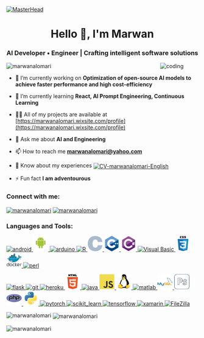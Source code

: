 [![MasterHead](https://camo.githubusercontent.com/b72696803f04e4805e92725d23371558b8a34f27a6e0019c0f471a9e3a097ef7/68747470733a2f2f6e69656c73656e69712e636f6d2f77702d636f6e74656e742f75706c6f6164732f73697465732f342f323032312f30322f646174612d736369656e63652d69636f6e2d616e696d6174696f6e2d62616e6e65722d636c6f636b776973652d342e6769663f773d31303234)](https://marwanalomari.io)
<h1 align="center">Hello 👋, I'm Marwan</h1>
<h3 align="center">AI Developer • Engineer | Crafting intelligent software solutions</h3>
<img align="right" alt="coding" width="100" src="https://images.emojiterra.com/google/noto-emoji/unicode-16.0/color/512px/1f468-1f4bb.png">

<p align="left"> <img src="https://komarev.com/ghpvc/?username=marwanalomari&label=Profile%20views&color=0e75b6&style=flat" alt="marwanalomari" /> </p>

- 🔭 I’m currently working on **Optimization of open-source AI models to achieve faster performance and high cost-efficiency**

- 🌱 I’m currently learning **React, AI Prompt Engineering, Continuous Learning**

- 👨‍💻 All of my projects are available at [https://marwanalomari.wixsite.com/profile](https://marwanalomari.wixsite.com/profile)

- 💬 Ask me about **AI and Engineering**

- 📫 How to reach me **marwanalomari@yahoo.com**

- 📄 Know about my experiences <a href="https://drive.google.com/file/d/1-FIxza_N13VGdcBOoEk416aznd--b16y/view?usp=sharing" target="blank"><img align="center" src="https://cdn-icons-png.flaticon.com/512/3846/3846862.png" alt="CV-marwanalomari-English" height="30" width="28" /></a>

- ⚡ Fun fact **I am adventourous**

<h3 align="left">Connect with me:</h3>
<p align="left">
<a href="https://linkedin.com/in/marwanalomari" target="blank"><img align="center" src="https://raw.githubusercontent.com/rahuldkjain/github-profile-readme-generator/master/src/images/icons/Social/linked-in-alt.svg" alt="marwanalomari" height="30" width="40" /></a>
<a href="https://kaggle.com/marwanalomari" target="blank"><img align="center" src="https://raw.githubusercontent.com/rahuldkjain/github-profile-readme-generator/master/src/images/icons/Social/kaggle.svg" alt="marwanalomari" height="30" width="40" /></a>
</p>

<h3 align="left">Languages and Tools:</h3>
<p align="left"> 
<a href="[https://developer.android.com](https://www.microsoft.com/en-us/windows)" target="_blank" rel="noreferrer"> <img src="https://upload.wikimedia.org/wikipedia/fr/thumb/1/14/Windows_logo_-_2006.svg/2310px-Windows_logo_-_2006.svg.png" alt="android" width="40" height="40"/> </a> <a href="https://developer.android.com" target="_blank" rel="noreferrer"> <img src="https://raw.githubusercontent.com/devicons/devicon/master/icons/android/android-original-wordmark.svg" alt="android" width="40" height="40"/> </a> <a href="https://www.arduino.cc/" target="_blank" rel="noreferrer"> <img src="https://cdn.worldvectorlogo.com/logos/arduino-1.svg" alt="arduino" width="40" height="40"/> </a> <a href="https://www.r-project.org" target="_blank" rel="noreferrer"> <img src="https://basicsofwebdevelopment.wordpress.com/wp-content/uploads/2016/03/r-programming-language-logo-785x595.png?w=625&h=474" alt="R" width="40" height="40"/> </a> <a href="https://www.cprogramming.com/" target="_blank" rel="noreferrer"> <img src="https://raw.githubusercontent.com/devicons/devicon/master/icons/c/c-original.svg" alt="c" width="40" height="40"/> </a> <a href="https://www.w3schools.com/cpp/" target="_blank" rel="noreferrer"> <img src="https://raw.githubusercontent.com/devicons/devicon/master/icons/cplusplus/cplusplus-original.svg" alt="cplusplus" width="40" height="40"/> </a> <a href="https://www.w3schools.com/cs/" target="_blank" rel="noreferrer"> <img src="https://raw.githubusercontent.com/devicons/devicon/master/icons/csharp/csharp-original.svg" alt="csharp" width="40" height="40"/> </a> <a href="" target="_blank" rel="noreferrer"> <img src="https://w7.pngwing.com/pngs/386/344/png-transparent-microsoft-visual-basic-2005-visual-basic-net-microsoft-visual-studio-microsoft-purple-blue-text-thumbnail.png" alt="Visual Basic" width="60" height="60"/> </a> <a href="https://www.w3schools.com/css/" target="_blank" rel="noreferrer"> <img src="https://raw.githubusercontent.com/devicons/devicon/master/icons/css3/css3-original-wordmark.svg" alt="css3" width="40" height="40"/> </a> <a href="https://www.docker.com/" target="_blank" rel="noreferrer"> <img src="https://raw.githubusercontent.com/devicons/devicon/master/icons/docker/docker-original-wordmark.svg" alt="docker" width="40" height="40"/> </a>
  <a href="https://www.perl.org" target="_blank" rel="noreferrer"> <img src="https://media.licdn.com/dms/image/v2/C5112AQFtk2G7Gn_-hA/article-cover_image-shrink_600_2000/article-cover_image-shrink_600_2000/0/1524199697120?e=2147483647&v=beta&t=4IXsBGIFKRSlooU-oHBJw1gFawxQr-JiF4zBT5hDLaI" alt="perl" width="40" height="40"/> </a>
  
  <a href="https://flask.palletsprojects.com/" target="_blank" rel="noreferrer"> <img src="https://icon.icepanel.io/Technology/png-shadow-512/Flask.png" alt="flask" width="40" height="40"/> </a> <a href="https://git-scm.com/" target="_blank" rel="noreferrer"> <img src="https://www.vectorlogo.zone/logos/git-scm/git-scm-icon.svg" alt="git" width="40" height="40"/> </a> <a href="https://heroku.com" target="_blank" rel="noreferrer"> <img src="https://www.vectorlogo.zone/logos/heroku/heroku-icon.svg" alt="heroku" width="40" height="40"/> </a> <a href="https://www.w3.org/html/" target="_blank" rel="noreferrer"> <img src="https://raw.githubusercontent.com/devicons/devicon/master/icons/html5/html5-original-wordmark.svg" alt="html5" width="40" height="40"/> </a> <a href="https://www.java.com" target="_blank" rel="noreferrer"> <img src="https://cdn.jsdelivr.net/gh/homarr-labs/dashboard-icons/svg/java.svg" alt="java" width="40" height="40"/> </a> <a href="https://developer.mozilla.org/en-US/docs/Web/JavaScript" target="_blank" rel="noreferrer"> <img src="https://raw.githubusercontent.com/devicons/devicon/master/icons/javascript/javascript-original.svg" alt="javascript" width="40" height="40"/> </a> <a href="https://www.linux.org/" target="_blank" rel="noreferrer"> <img src="https://raw.githubusercontent.com/devicons/devicon/master/icons/linux/linux-original.svg" alt="linux" width="40" height="40"/> </a> <a href="https://www.mathworks.com/" target="_blank" rel="noreferrer"> <img src="https://upload.wikimedia.org/wikipedia/commons/2/21/Matlab_Logo.png" alt="matlab" width="40" height="40"/> </a> <a href="https://www.mysql.com/" target="_blank" rel="noreferrer"> <img src="https://raw.githubusercontent.com/devicons/devicon/master/icons/mysql/mysql-original-wordmark.svg" alt="mysql" width="40" height="40"/> </a> <a href="https://www.photoshop.com/en" target="_blank" rel="noreferrer"> <img src="https://raw.githubusercontent.com/devicons/devicon/master/icons/photoshop/photoshop-line.svg" alt="photoshop" width="40" height="40"/> </a> <a href="https://www.php.net" target="_blank" rel="noreferrer"> <img src="https://raw.githubusercontent.com/devicons/devicon/master/icons/php/php-original.svg" alt="php" width="40" height="40"/> </a> <a href="https://www.python.org" target="_blank" rel="noreferrer"> <img src="https://raw.githubusercontent.com/devicons/devicon/master/icons/python/python-original.svg" alt="python" width="40" height="40"/> </a> <a href="https://pytorch.org/" target="_blank" rel="noreferrer"> <img src="https://www.vectorlogo.zone/logos/pytorch/pytorch-icon.svg" alt="pytorch" width="40" height="40"/> </a> <a href="https://scikit-learn.org/" target="_blank" rel="noreferrer"> <img src="https://upload.wikimedia.org/wikipedia/commons/0/05/Scikit_learn_logo_small.svg" alt="scikit_learn" width="40" height="40"/> </a> <a href="https://www.tensorflow.org" target="_blank" rel="noreferrer"> <img src="https://www.vectorlogo.zone/logos/tensorflow/tensorflow-icon.svg" alt="tensorflow" width="40" height="40"/> </a> <a href="https://dotnet.microsoft.com/apps/xamarin" target="_blank" rel="noreferrer"> <img src="https://raw.githubusercontent.com/detain/svg-logos/780f25886640cef088af994181646db2f6b1a3f8/svg/xamarin.svg" alt="xamarin" width="40" height="40"/> </a> <a href="https://filezilla-project.org/" target="_blank" rel="noreferrer"> <img src="https://upload.wikimedia.org/wikipedia/commons/0/01/FileZilla_logo.svg" alt="FileZilla" width="40" height="40"/> </a> </p>

<p><img align="left" src="https://github-readme-stats.vercel.app/api/top-langs?username=marwanalomari&show_icons=true&locale=en&layout=compact" alt="marwanalomari" /></p>

<p>&nbsp;<img align="center" src="https://github-readme-stats.vercel.app/api?username=marwanalomari&show_icons=true&locale=en" alt="marwanalomari" /></p>

<p><img align="center" src="https://github-readme-streak-stats.herokuapp.com/?user=marwanalomari&" alt="marwanalomari" /></p>
